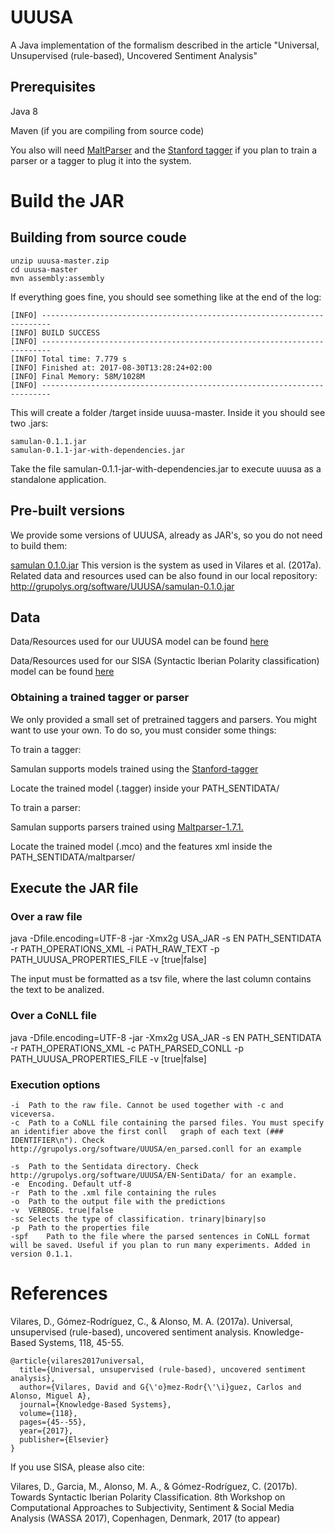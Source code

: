 # UUUSA

A Java implementation of the formalism described in the article "Universal, Unsupervised (rule-based), Uncovered Sentiment Analysis"

## Prerequisites 

Java 8

Maven (if you are compiling from source code)

You also will need [MaltParser](http://maltparser.org/) and the [Stanford tagger](https://nlp.stanford.edu/software/tagger.shtml) if you plan to train a parser or a tagger to plug it into the system.

# Build the JAR

## Building from source coude

	unzip uuusa-master.zip
	cd uuusa-master
	mvn assembly:assembly

If everything goes fine, you should see something like at the end of the log:

	[INFO] ------------------------------------------------------------------------
	[INFO] BUILD SUCCESS
	[INFO] ------------------------------------------------------------------------
	[INFO] Total time: 7.779 s
	[INFO] Finished at: 2017-08-30T13:28:24+02:00
	[INFO] Final Memory: 58M/1028M
	[INFO] ------------------------------------------------------------------------

This will create a folder /target inside uuusa-master. Inside it you should see two .jars:
	
	samulan-0.1.1.jar
	samulan-0.1.1-jar-with-dependencies.jar

Take the file samulan-0.1.1-jar-with-dependencies.jar to execute uuusa as a standalone application.

## Pre-built versions

We provide some versions of UUUSA, already as JAR's, so you do not need to build them:

[samulan 0.1.0.jar](http://grupolys.org/software/UUUSA/samulan-0.1.0.jar) This version is the system as used in Vilares et al. (2017a). Related data and resources used can be also found in our local repository: http://grupolys.org/software/UUUSA/samulan-0.1.0.jar


## Data

Data/Resources used for our UUUSA model can be found [here](http://grupolys.org/software/UUUSA/)

Data/Resources used for our SISA (Syntactic Iberian Polarity classification) model can be found [here](http://grupolys.org/software/UUUSA/sisa-data.zip)

### Obtaining a trained tagger or parser

We only provided a small set of pretrained taggers and parsers. You might want to use your own. To do so, you must consider some things:

To train a tagger:

Samulan supports models trained using the [Stanford-tagger](https://nlp.stanford.edu/software/tagger.shtml)

Locate the trained model (.tagger) inside your PATH_SENTIDATA/

To train a parser:

Samulan supports parsers trained using [Maltparser-1.7.1.](http://maltparser.org/)

Locate the trained model (.mco) and the features xml inside the PATH_SENTIDATA/maltparser/




## Execute the JAR file


### Over a raw file

java -Dfile.encoding=UTF-8 -jar -Xmx2g USA_JAR -s EN PATH_SENTIDATA -r PATH_OPERATIONS_XML -i PATH_RAW_TEXT -p PATH_UUUSA_PROPERTIES_FILE -v [true|false]

The input must be formatted as a tsv file, where the last column contains the text to be analized.

### Over a CoNLL file
java -Dfile.encoding=UTF-8 -jar -Xmx2g USA_JAR -s EN PATH_SENTIDATA -r PATH_OPERATIONS_XML -c PATH_PARSED_CONLL -p PATH_UUUSA_PROPERTIES_FILE -v [true|false]

### Execution options

	-i	Path to the raw file. Cannot be used together with -c and viceversa.
	-c	Path to a CoNLL file containing the parsed files. You must specify an identifier above the first conll 	 graph of each text (### IDENTIFIER\n"). Check http://grupolys.org/software/UUUSA/en_parsed.conll for an example
															 
	-s	Path to the Sentidata directory. Check http://grupolys.org/software/UUUSA/EN-SentiData/ for an example.
	-e	Encoding. Default utf-8
	-r	Path to the .xml file containing the rules
	-o	Path to the output file with the predictions
	-v	VERBOSE. true|false
	-sc	Selects the type of classification. trinary|binary|so
	-p	Path to the properties file
	-spf	Path to the file where the parsed sentences in CoNLL format will be saved. Useful if you plan to run many experiments. Added in version 0.1.1.


# References

Vilares, D., Gómez-Rodríguez, C., & Alonso, M. A. (2017a). Universal, unsupervised (rule-based), uncovered sentiment analysis. Knowledge-Based Systems, 118, 45-55.

	@article{vilares2017universal,
	  title={Universal, unsupervised (rule-based), uncovered sentiment analysis},
	  author={Vilares, David and G{\'o}mez-Rodr{\'\i}guez, Carlos and Alonso, Miguel A},
	  journal={Knowledge-Based Systems},
	  volume={118},
	  pages={45--55},
	  year={2017},
	  publisher={Elsevier}
	}


If you use SISA, please also cite:

Vilares, D., Garcia, M., Alonso, M. A., & Gómez-Rodríguez, C. (2017b). Towards Syntactic Iberian Polarity Classification. 8th Workshop on Computational Approaches to Subjectivity, Sentiment & Social Media Analysis (WASSA 2017), Copenhagen, Denmark, 2017 (to appear)




